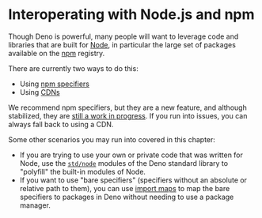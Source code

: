 # Interoperating with Node.js and npm

Though Deno is powerful, many people will want to leverage code and libraries
that are built for [Node](https://nodejs.org/), in particular the large set of
packages available on the [npm](https://npmjs.com/) registry.

There are currently two ways to do this:

- Using [npm specifiers](./node/npm_specifiers.md)
- Using [CDNs](./node/cdns.md)

We recommend npm specifiers, but they are a new feature, and although
stabilized, they are
[still a work in progress](https://github.com/denoland/deno/issues/15960). If
you run into issues, you can always fall back to using a CDN.

Some other scenarios you may run into covered in this chapter:

- If you are trying to use your own or private code that was written for Node,
  use the [`std/node`](./node/std_node.md) modules of the Deno standard library
  to "polyfill" the built-in modules of Node.
- If you want to use "bare specifiers" (specifiers without an absolute or
  relative path to them), you can use [import maps](./node/import_maps.md) to
  map the bare specifiers to packages in Deno without needing to use a package
  manager.
